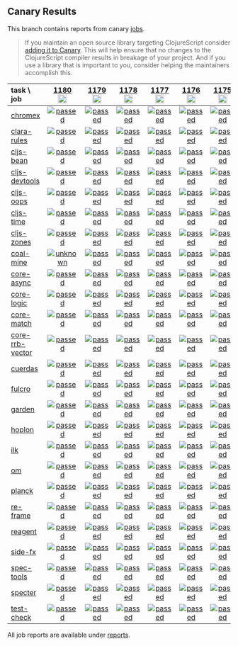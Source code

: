 ## Canary Results

This branch contains reports from canary [jobs](https://github.com/cljs-oss/canary/tree/jobs).

> If you maintain an open source library targeting ClojureScript consider [adding it to Canary](https://github.com/cljs-oss/canary/tree/master#how-to-participate). This will help ensure that no changes to the ClojureScript compiler results in breakage of your project. And if you use a library that is important to you, consider helping the maintainers accomplish this.

[//]: # (begin_overview_table)

| task \ job | <a href="reports/2019/11/17/job-001180-1.10.596-b05c23440" title="job #1180&#xA;&#xA;job -c mfikes -r CLJS-3188&#xA;&#xA;requested by Mike Fikes (@mfikes) on 2019-11-17T23:03:37Z">1180<br/><img width=20 height=20 src="https://avatars1.githubusercontent.com/u/1723464?v=4&s=60"></a> | <a href="reports/2019/11/17/job-001179-1.10.596-1ab36c2a4" title="job #1179&#xA;&#xA;job -c mfikes -r CLJS-2874-2&#xA;&#xA;requested by Mike Fikes (@mfikes) on 2019-11-17T20:30:25Z">1179<br/><img width=20 height=20 src="https://avatars1.githubusercontent.com/u/1723464?v=4&s=60"></a> | <a href="reports/2019/11/17/job-001178-1.10.595-95fdb2f38" title="job #1178&#xA;&#xA;job -c mfikes -r CLJS-3190-2&#xA;&#xA;requested by Mike Fikes (@mfikes) on 2019-11-17T15:03:45Z">1178<br/><img width=20 height=20 src="https://avatars1.githubusercontent.com/u/1723464?v=4&s=60"></a> | <a href="reports/2019/11/17/job-001177-1.10.595-b1f636ead" title="job #1177&#xA;&#xA;job -c mfikes -r CLJS-3190&#xA;&#xA;requested by Mike Fikes (@mfikes) on 2019-11-17T14:30:36Z">1177<br/><img width=20 height=20 src="https://avatars1.githubusercontent.com/u/1723464?v=4&s=60"></a> | <a href="reports/2019/11/17/job-001176-1.10.595-910fbe30" title="job #1176&#xA;&#xA;job&#xA;&#xA;requested by BinaryAge Bot (@babot) on 2019-11-17T07:00:10Z">1176<br/><img width=20 height=20 src="https://avatars0.githubusercontent.com/u/1476765?v=4&s=60"></a> | <a href="reports/2019/11/16/job-001175-1.10.595-910fbe30" title="job #1175&#xA;&#xA;job&#xA;&#xA;requested by BinaryAge Bot (@babot) on 2019-11-16T07:00:08Z">1175<br/><img width=20 height=20 src="https://avatars0.githubusercontent.com/u/1476765?v=4&s=60"></a> | <a href="reports/2019/11/15/job-001174-1.10.595-910fbe30" title="job #1174&#xA;&#xA;job&#xA;&#xA;requested by Mike Fikes (@mfikes) on 2019-11-15T20:41:20Z">1174<br/><img width=20 height=20 src="https://avatars1.githubusercontent.com/u/1723464?v=4&s=60"></a> | <a href="reports/2019/11/15/job-001173-1.10.594-973687b8" title="job #1173&#xA;&#xA;job&#xA;&#xA;requested by BinaryAge Bot (@babot) on 2019-11-15T07:00:10Z">1173<br/><img width=20 height=20 src="https://avatars0.githubusercontent.com/u/1476765?v=4&s=60"></a> | <a href="reports/2019/11/14/job-001172-1.10.592-df183704" title="job #1172&#xA;&#xA;job&#xA;&#xA;requested by BinaryAge Bot (@babot) on 2019-11-14T07:00:10Z">1172<br/><img width=20 height=20 src="https://avatars0.githubusercontent.com/u/1476765?v=4&s=60"></a> | <a href="reports/2019/11/13/job-001171-1.10.592-df183704" title="job #1171&#xA;&#xA;job&#xA;&#xA;requested by BinaryAge Bot (@babot) on 2019-11-13T07:00:09Z">1171<br/><img width=20 height=20 src="https://avatars0.githubusercontent.com/u/1476765?v=4&s=60"></a> |
| :--- | :---: | :---: | :---: | :---: | :---: | :---: | :---: | :---: | :---: | :---: |
| [chromex](https://github.com/binaryage/chromex) | <a href="reports/2019/11/17/job-001180-1.10.596-b05c23440#-chromex"><img title="passed" src="http://box.binaryage.com/s-passed.svg"><a> | <a href="reports/2019/11/17/job-001179-1.10.596-1ab36c2a4#-chromex"><img title="passed" src="http://box.binaryage.com/s-passed.svg"><a> | <a href="reports/2019/11/17/job-001178-1.10.595-95fdb2f38#-chromex"><img title="passed" src="http://box.binaryage.com/s-passed.svg"><a> | <a href="reports/2019/11/17/job-001177-1.10.595-b1f636ead#-chromex"><img title="passed" src="http://box.binaryage.com/s-passed.svg"><a> | <a href="reports/2019/11/17/job-001176-1.10.595-910fbe30#-chromex"><img title="passed" src="http://box.binaryage.com/s-passed.svg"><a> | <a href="reports/2019/11/16/job-001175-1.10.595-910fbe30#-chromex"><img title="passed" src="http://box.binaryage.com/s-passed.svg"><a> | <a href="reports/2019/11/15/job-001174-1.10.595-910fbe30#-chromex"><img title="passed" src="http://box.binaryage.com/s-passed.svg"><a> | <a href="reports/2019/11/15/job-001173-1.10.594-973687b8#-chromex"><img title="passed" src="http://box.binaryage.com/s-passed.svg"><a> | <a href="reports/2019/11/14/job-001172-1.10.592-df183704#-chromex"><img title="passed" src="http://box.binaryage.com/s-passed.svg"><a> | <a href="reports/2019/11/13/job-001171-1.10.592-df183704#-chromex"><img title="passed" src="http://box.binaryage.com/s-passed.svg"><a> |
| [clara-rules](https://github.com/cerner/clara-rules) | <a href="reports/2019/11/17/job-001180-1.10.596-b05c23440#-clara-rules"><img title="passed" src="http://box.binaryage.com/s-passed.svg"><a> | <a href="reports/2019/11/17/job-001179-1.10.596-1ab36c2a4#-clara-rules"><img title="passed" src="http://box.binaryage.com/s-passed.svg"><a> | <a href="reports/2019/11/17/job-001178-1.10.595-95fdb2f38#-clara-rules"><img title="passed" src="http://box.binaryage.com/s-passed.svg"><a> | <a href="reports/2019/11/17/job-001177-1.10.595-b1f636ead#-clara-rules"><img title="passed" src="http://box.binaryage.com/s-passed.svg"><a> | <a href="reports/2019/11/17/job-001176-1.10.595-910fbe30#-clara-rules"><img title="passed" src="http://box.binaryage.com/s-passed.svg"><a> | <a href="reports/2019/11/16/job-001175-1.10.595-910fbe30#-clara-rules"><img title="passed" src="http://box.binaryage.com/s-passed.svg"><a> | <a href="reports/2019/11/15/job-001174-1.10.595-910fbe30#-clara-rules"><img title="passed" src="http://box.binaryage.com/s-passed.svg"><a> | <a href="reports/2019/11/15/job-001173-1.10.594-973687b8#-clara-rules"><img title="passed" src="http://box.binaryage.com/s-passed.svg"><a> | <a href="reports/2019/11/14/job-001172-1.10.592-df183704#-clara-rules"><img title="passed" src="http://box.binaryage.com/s-passed.svg"><a> | <a href="reports/2019/11/13/job-001171-1.10.592-df183704#-clara-rules"><img title="passed" src="http://box.binaryage.com/s-passed.svg"><a> |
| [cljs-bean](https://github.com/mfikes/cljs-bean) | <a href="reports/2019/11/17/job-001180-1.10.596-b05c23440#-cljs-bean"><img title="passed" src="http://box.binaryage.com/s-passed.svg"><a> | <a href="reports/2019/11/17/job-001179-1.10.596-1ab36c2a4#-cljs-bean"><img title="passed" src="http://box.binaryage.com/s-passed.svg"><a> | <a href="reports/2019/11/17/job-001178-1.10.595-95fdb2f38#-cljs-bean"><img title="passed" src="http://box.binaryage.com/s-passed.svg"><a> | <a href="reports/2019/11/17/job-001177-1.10.595-b1f636ead#-cljs-bean"><img title="passed" src="http://box.binaryage.com/s-passed.svg"><a> | <a href="reports/2019/11/17/job-001176-1.10.595-910fbe30#-cljs-bean"><img title="passed" src="http://box.binaryage.com/s-passed.svg"><a> | <a href="reports/2019/11/16/job-001175-1.10.595-910fbe30#-cljs-bean"><img title="passed" src="http://box.binaryage.com/s-passed.svg"><a> | <a href="reports/2019/11/15/job-001174-1.10.595-910fbe30#-cljs-bean"><img title="passed" src="http://box.binaryage.com/s-passed.svg"><a> | <a href="reports/2019/11/15/job-001173-1.10.594-973687b8#-cljs-bean"><img title="passed" src="http://box.binaryage.com/s-passed.svg"><a> | <a href="reports/2019/11/14/job-001172-1.10.592-df183704#-cljs-bean"><img title="passed" src="http://box.binaryage.com/s-passed.svg"><a> | <a href="reports/2019/11/13/job-001171-1.10.592-df183704#-cljs-bean"><img title="failed" src="http://box.binaryage.com/s-failed.svg"><a> |
| [cljs-devtools](https://github.com/binaryage/cljs-devtools) | <a href="reports/2019/11/17/job-001180-1.10.596-b05c23440#-cljs-devtools"><img title="passed" src="http://box.binaryage.com/s-passed.svg"><a> | <a href="reports/2019/11/17/job-001179-1.10.596-1ab36c2a4#-cljs-devtools"><img title="passed" src="http://box.binaryage.com/s-passed.svg"><a> | <a href="reports/2019/11/17/job-001178-1.10.595-95fdb2f38#-cljs-devtools"><img title="passed" src="http://box.binaryage.com/s-passed.svg"><a> | <a href="reports/2019/11/17/job-001177-1.10.595-b1f636ead#-cljs-devtools"><img title="passed" src="http://box.binaryage.com/s-passed.svg"><a> | <a href="reports/2019/11/17/job-001176-1.10.595-910fbe30#-cljs-devtools"><img title="passed" src="http://box.binaryage.com/s-passed.svg"><a> | <a href="reports/2019/11/16/job-001175-1.10.595-910fbe30#-cljs-devtools"><img title="passed" src="http://box.binaryage.com/s-passed.svg"><a> | <a href="reports/2019/11/15/job-001174-1.10.595-910fbe30#-cljs-devtools"><img title="passed" src="http://box.binaryage.com/s-passed.svg"><a> | <a href="reports/2019/11/15/job-001173-1.10.594-973687b8#-cljs-devtools"><img title="passed" src="http://box.binaryage.com/s-passed.svg"><a> | <a href="reports/2019/11/14/job-001172-1.10.592-df183704#-cljs-devtools"><img title="passed" src="http://box.binaryage.com/s-passed.svg"><a> | <a href="reports/2019/11/13/job-001171-1.10.592-df183704#-cljs-devtools"><img title="passed" src="http://box.binaryage.com/s-passed.svg"><a> |
| [cljs-oops](https://github.com/binaryage/cljs-oops) | <a href="reports/2019/11/17/job-001180-1.10.596-b05c23440#-cljs-oops"><img title="passed" src="http://box.binaryage.com/s-passed.svg"><a> | <a href="reports/2019/11/17/job-001179-1.10.596-1ab36c2a4#-cljs-oops"><img title="passed" src="http://box.binaryage.com/s-passed.svg"><a> | <a href="reports/2019/11/17/job-001178-1.10.595-95fdb2f38#-cljs-oops"><img title="passed" src="http://box.binaryage.com/s-passed.svg"><a> | <a href="reports/2019/11/17/job-001177-1.10.595-b1f636ead#-cljs-oops"><img title="passed" src="http://box.binaryage.com/s-passed.svg"><a> | <a href="reports/2019/11/17/job-001176-1.10.595-910fbe30#-cljs-oops"><img title="passed" src="http://box.binaryage.com/s-passed.svg"><a> | <a href="reports/2019/11/16/job-001175-1.10.595-910fbe30#-cljs-oops"><img title="passed" src="http://box.binaryage.com/s-passed.svg"><a> | <a href="reports/2019/11/15/job-001174-1.10.595-910fbe30#-cljs-oops"><img title="passed" src="http://box.binaryage.com/s-passed.svg"><a> | <a href="reports/2019/11/15/job-001173-1.10.594-973687b8#-cljs-oops"><img title="failed" src="http://box.binaryage.com/s-failed.svg"><a> | <a href="reports/2019/11/14/job-001172-1.10.592-df183704#-cljs-oops"><img title="passed" src="http://box.binaryage.com/s-passed.svg"><a> | <a href="reports/2019/11/13/job-001171-1.10.592-df183704#-cljs-oops"><img title="passed" src="http://box.binaryage.com/s-passed.svg"><a> |
| [cljs-time](https://github.com/andrewmcveigh/cljs-time) | <a href="reports/2019/11/17/job-001180-1.10.596-b05c23440#-cljs-time"><img title="passed" src="http://box.binaryage.com/s-passed.svg"><a> | <a href="reports/2019/11/17/job-001179-1.10.596-1ab36c2a4#-cljs-time"><img title="passed" src="http://box.binaryage.com/s-passed.svg"><a> | <a href="reports/2019/11/17/job-001178-1.10.595-95fdb2f38#-cljs-time"><img title="passed" src="http://box.binaryage.com/s-passed.svg"><a> | <a href="reports/2019/11/17/job-001177-1.10.595-b1f636ead#-cljs-time"><img title="passed" src="http://box.binaryage.com/s-passed.svg"><a> | <a href="reports/2019/11/17/job-001176-1.10.595-910fbe30#-cljs-time"><img title="passed" src="http://box.binaryage.com/s-passed.svg"><a> | <a href="reports/2019/11/16/job-001175-1.10.595-910fbe30#-cljs-time"><img title="passed" src="http://box.binaryage.com/s-passed.svg"><a> | <a href="reports/2019/11/15/job-001174-1.10.595-910fbe30#-cljs-time"><img title="passed" src="http://box.binaryage.com/s-passed.svg"><a> | <a href="reports/2019/11/15/job-001173-1.10.594-973687b8#-cljs-time"><img title="passed" src="http://box.binaryage.com/s-passed.svg"><a> | <a href="reports/2019/11/14/job-001172-1.10.592-df183704#-cljs-time"><img title="passed" src="http://box.binaryage.com/s-passed.svg"><a> | <a href="reports/2019/11/13/job-001171-1.10.592-df183704#-cljs-time"><img title="passed" src="http://box.binaryage.com/s-passed.svg"><a> |
| [cljs-zones](https://github.com/binaryage/cljs-zones) | <a href="reports/2019/11/17/job-001180-1.10.596-b05c23440#-cljs-zones"><img title="passed" src="http://box.binaryage.com/s-passed.svg"><a> | <a href="reports/2019/11/17/job-001179-1.10.596-1ab36c2a4#-cljs-zones"><img title="passed" src="http://box.binaryage.com/s-passed.svg"><a> | <a href="reports/2019/11/17/job-001178-1.10.595-95fdb2f38#-cljs-zones"><img title="passed" src="http://box.binaryage.com/s-passed.svg"><a> | <a href="reports/2019/11/17/job-001177-1.10.595-b1f636ead#-cljs-zones"><img title="passed" src="http://box.binaryage.com/s-passed.svg"><a> | <a href="reports/2019/11/17/job-001176-1.10.595-910fbe30#-cljs-zones"><img title="passed" src="http://box.binaryage.com/s-passed.svg"><a> | <a href="reports/2019/11/16/job-001175-1.10.595-910fbe30#-cljs-zones"><img title="passed" src="http://box.binaryage.com/s-passed.svg"><a> | <a href="reports/2019/11/15/job-001174-1.10.595-910fbe30#-cljs-zones"><img title="passed" src="http://box.binaryage.com/s-passed.svg"><a> | <a href="reports/2019/11/15/job-001173-1.10.594-973687b8#-cljs-zones"><img title="passed" src="http://box.binaryage.com/s-passed.svg"><a> | <a href="reports/2019/11/14/job-001172-1.10.592-df183704#-cljs-zones"><img title="passed" src="http://box.binaryage.com/s-passed.svg"><a> | <a href="reports/2019/11/13/job-001171-1.10.592-df183704#-cljs-zones"><img title="passed" src="http://box.binaryage.com/s-passed.svg"><a> |
| [coal-mine](https://github.com/mfikes/coal-mine) | <a href="reports/2019/11/17/job-001180-1.10.596-b05c23440#-coal-mine"><img title="unknown" src="http://box.binaryage.com/s-unknown.svg"><a> | <a href="reports/2019/11/17/job-001179-1.10.596-1ab36c2a4#-coal-mine"><img title="passed" src="http://box.binaryage.com/s-passed.svg"><a> | <a href="reports/2019/11/17/job-001178-1.10.595-95fdb2f38#-coal-mine"><img title="passed" src="http://box.binaryage.com/s-passed.svg"><a> | <a href="reports/2019/11/17/job-001177-1.10.595-b1f636ead#-coal-mine"><img title="passed" src="http://box.binaryage.com/s-passed.svg"><a> | <a href="reports/2019/11/17/job-001176-1.10.595-910fbe30#-coal-mine"><img title="passed" src="http://box.binaryage.com/s-passed.svg"><a> | <a href="reports/2019/11/16/job-001175-1.10.595-910fbe30#-coal-mine"><img title="passed" src="http://box.binaryage.com/s-passed.svg"><a> | <a href="reports/2019/11/15/job-001174-1.10.595-910fbe30#-coal-mine"><img title="passed" src="http://box.binaryage.com/s-passed.svg"><a> | <a href="reports/2019/11/15/job-001173-1.10.594-973687b8#-coal-mine"><img title="passed" src="http://box.binaryage.com/s-passed.svg"><a> | <a href="reports/2019/11/14/job-001172-1.10.592-df183704#-coal-mine"><img title="passed" src="http://box.binaryage.com/s-passed.svg"><a> | <a href="reports/2019/11/13/job-001171-1.10.592-df183704#-coal-mine"><img title="passed" src="http://box.binaryage.com/s-passed.svg"><a> |
| [core-async](https://github.com/clojure/core.async) | <a href="reports/2019/11/17/job-001180-1.10.596-b05c23440#-core-async"><img title="passed" src="http://box.binaryage.com/s-passed.svg"><a> | <a href="reports/2019/11/17/job-001179-1.10.596-1ab36c2a4#-core-async"><img title="passed" src="http://box.binaryage.com/s-passed.svg"><a> | <a href="reports/2019/11/17/job-001178-1.10.595-95fdb2f38#-core-async"><img title="passed" src="http://box.binaryage.com/s-passed.svg"><a> | <a href="reports/2019/11/17/job-001177-1.10.595-b1f636ead#-core-async"><img title="passed" src="http://box.binaryage.com/s-passed.svg"><a> | <a href="reports/2019/11/17/job-001176-1.10.595-910fbe30#-core-async"><img title="passed" src="http://box.binaryage.com/s-passed.svg"><a> | <a href="reports/2019/11/16/job-001175-1.10.595-910fbe30#-core-async"><img title="passed" src="http://box.binaryage.com/s-passed.svg"><a> | <a href="reports/2019/11/15/job-001174-1.10.595-910fbe30#-core-async"><img title="passed" src="http://box.binaryage.com/s-passed.svg"><a> | <a href="reports/2019/11/15/job-001173-1.10.594-973687b8#-core-async"><img title="passed" src="http://box.binaryage.com/s-passed.svg"><a> | <a href="reports/2019/11/14/job-001172-1.10.592-df183704#-core-async"><img title="passed" src="http://box.binaryage.com/s-passed.svg"><a> | <a href="reports/2019/11/13/job-001171-1.10.592-df183704#-core-async"><img title="passed" src="http://box.binaryage.com/s-passed.svg"><a> |
| [core-logic](https://github.com/clojure/core.logic) | <a href="reports/2019/11/17/job-001180-1.10.596-b05c23440#-core-logic"><img title="passed" src="http://box.binaryage.com/s-passed.svg"><a> | <a href="reports/2019/11/17/job-001179-1.10.596-1ab36c2a4#-core-logic"><img title="passed" src="http://box.binaryage.com/s-passed.svg"><a> | <a href="reports/2019/11/17/job-001178-1.10.595-95fdb2f38#-core-logic"><img title="passed" src="http://box.binaryage.com/s-passed.svg"><a> | <a href="reports/2019/11/17/job-001177-1.10.595-b1f636ead#-core-logic"><img title="passed" src="http://box.binaryage.com/s-passed.svg"><a> | <a href="reports/2019/11/17/job-001176-1.10.595-910fbe30#-core-logic"><img title="passed" src="http://box.binaryage.com/s-passed.svg"><a> | <a href="reports/2019/11/16/job-001175-1.10.595-910fbe30#-core-logic"><img title="passed" src="http://box.binaryage.com/s-passed.svg"><a> | <a href="reports/2019/11/15/job-001174-1.10.595-910fbe30#-core-logic"><img title="passed" src="http://box.binaryage.com/s-passed.svg"><a> | <a href="reports/2019/11/15/job-001173-1.10.594-973687b8#-core-logic"><img title="passed" src="http://box.binaryage.com/s-passed.svg"><a> | <a href="reports/2019/11/14/job-001172-1.10.592-df183704#-core-logic"><img title="passed" src="http://box.binaryage.com/s-passed.svg"><a> | <a href="reports/2019/11/13/job-001171-1.10.592-df183704#-core-logic"><img title="passed" src="http://box.binaryage.com/s-passed.svg"><a> |
| [core-match](https://github.com/clojure/core.match) | <a href="reports/2019/11/17/job-001180-1.10.596-b05c23440#-core-match"><img title="passed" src="http://box.binaryage.com/s-passed.svg"><a> | <a href="reports/2019/11/17/job-001179-1.10.596-1ab36c2a4#-core-match"><img title="passed" src="http://box.binaryage.com/s-passed.svg"><a> | <a href="reports/2019/11/17/job-001178-1.10.595-95fdb2f38#-core-match"><img title="passed" src="http://box.binaryage.com/s-passed.svg"><a> | <a href="reports/2019/11/17/job-001177-1.10.595-b1f636ead#-core-match"><img title="passed" src="http://box.binaryage.com/s-passed.svg"><a> | <a href="reports/2019/11/17/job-001176-1.10.595-910fbe30#-core-match"><img title="passed" src="http://box.binaryage.com/s-passed.svg"><a> | <a href="reports/2019/11/16/job-001175-1.10.595-910fbe30#-core-match"><img title="passed" src="http://box.binaryage.com/s-passed.svg"><a> | <a href="reports/2019/11/15/job-001174-1.10.595-910fbe30#-core-match"><img title="passed" src="http://box.binaryage.com/s-passed.svg"><a> | <a href="reports/2019/11/15/job-001173-1.10.594-973687b8#-core-match"><img title="passed" src="http://box.binaryage.com/s-passed.svg"><a> | <a href="reports/2019/11/14/job-001172-1.10.592-df183704#-core-match"><img title="passed" src="http://box.binaryage.com/s-passed.svg"><a> | <a href="reports/2019/11/13/job-001171-1.10.592-df183704#-core-match"><img title="passed" src="http://box.binaryage.com/s-passed.svg"><a> |
| [core-rrb-vector](https://github.com/clojure/core.rrb-vector) | <a href="reports/2019/11/17/job-001180-1.10.596-b05c23440#-core-rrb-vector"><img title="passed" src="http://box.binaryage.com/s-passed.svg"><a> | <a href="reports/2019/11/17/job-001179-1.10.596-1ab36c2a4#-core-rrb-vector"><img title="passed" src="http://box.binaryage.com/s-passed.svg"><a> | <a href="reports/2019/11/17/job-001178-1.10.595-95fdb2f38#-core-rrb-vector"><img title="passed" src="http://box.binaryage.com/s-passed.svg"><a> | <a href="reports/2019/11/17/job-001177-1.10.595-b1f636ead#-core-rrb-vector"><img title="passed" src="http://box.binaryage.com/s-passed.svg"><a> | <a href="reports/2019/11/17/job-001176-1.10.595-910fbe30#-core-rrb-vector"><img title="passed" src="http://box.binaryage.com/s-passed.svg"><a> | <a href="reports/2019/11/16/job-001175-1.10.595-910fbe30#-core-rrb-vector"><img title="passed" src="http://box.binaryage.com/s-passed.svg"><a> | <a href="reports/2019/11/15/job-001174-1.10.595-910fbe30#-core-rrb-vector"><img title="passed" src="http://box.binaryage.com/s-passed.svg"><a> | <a href="reports/2019/11/15/job-001173-1.10.594-973687b8#-core-rrb-vector"><img title="passed" src="http://box.binaryage.com/s-passed.svg"><a> | <a href="reports/2019/11/14/job-001172-1.10.592-df183704#-core-rrb-vector"><img title="passed" src="http://box.binaryage.com/s-passed.svg"><a> | <a href="reports/2019/11/13/job-001171-1.10.592-df183704#-core-rrb-vector"><img title="passed" src="http://box.binaryage.com/s-passed.svg"><a> |
| [cuerdas](https://github.com/funcool/cuerdas) | <a href="reports/2019/11/17/job-001180-1.10.596-b05c23440#-cuerdas"><img title="passed" src="http://box.binaryage.com/s-passed.svg"><a> | <a href="reports/2019/11/17/job-001179-1.10.596-1ab36c2a4#-cuerdas"><img title="passed" src="http://box.binaryage.com/s-passed.svg"><a> | <a href="reports/2019/11/17/job-001178-1.10.595-95fdb2f38#-cuerdas"><img title="passed" src="http://box.binaryage.com/s-passed.svg"><a> | <a href="reports/2019/11/17/job-001177-1.10.595-b1f636ead#-cuerdas"><img title="passed" src="http://box.binaryage.com/s-passed.svg"><a> | <a href="reports/2019/11/17/job-001176-1.10.595-910fbe30#-cuerdas"><img title="passed" src="http://box.binaryage.com/s-passed.svg"><a> | <a href="reports/2019/11/16/job-001175-1.10.595-910fbe30#-cuerdas"><img title="passed" src="http://box.binaryage.com/s-passed.svg"><a> | <a href="reports/2019/11/15/job-001174-1.10.595-910fbe30#-cuerdas"><img title="passed" src="http://box.binaryage.com/s-passed.svg"><a> | <a href="reports/2019/11/15/job-001173-1.10.594-973687b8#-cuerdas"><img title="passed" src="http://box.binaryage.com/s-passed.svg"><a> | <a href="reports/2019/11/14/job-001172-1.10.592-df183704#-cuerdas"><img title="passed" src="http://box.binaryage.com/s-passed.svg"><a> | <a href="reports/2019/11/13/job-001171-1.10.592-df183704#-cuerdas"><img title="passed" src="http://box.binaryage.com/s-passed.svg"><a> |
| [fulcro](https://github.com/fulcrologic/fulcro) | <a href="reports/2019/11/17/job-001180-1.10.596-b05c23440#-fulcro"><img title="passed" src="http://box.binaryage.com/s-passed.svg"><a> | <a href="reports/2019/11/17/job-001179-1.10.596-1ab36c2a4#-fulcro"><img title="passed" src="http://box.binaryage.com/s-passed.svg"><a> | <a href="reports/2019/11/17/job-001178-1.10.595-95fdb2f38#-fulcro"><img title="passed" src="http://box.binaryage.com/s-passed.svg"><a> | <a href="reports/2019/11/17/job-001177-1.10.595-b1f636ead#-fulcro"><img title="passed" src="http://box.binaryage.com/s-passed.svg"><a> | <a href="reports/2019/11/17/job-001176-1.10.595-910fbe30#-fulcro"><img title="passed" src="http://box.binaryage.com/s-passed.svg"><a> | <a href="reports/2019/11/16/job-001175-1.10.595-910fbe30#-fulcro"><img title="passed" src="http://box.binaryage.com/s-passed.svg"><a> | <a href="reports/2019/11/15/job-001174-1.10.595-910fbe30#-fulcro"><img title="passed" src="http://box.binaryage.com/s-passed.svg"><a> | <a href="reports/2019/11/15/job-001173-1.10.594-973687b8#-fulcro"><img title="passed" src="http://box.binaryage.com/s-passed.svg"><a> | <a href="reports/2019/11/14/job-001172-1.10.592-df183704#-fulcro"><img title="passed" src="http://box.binaryage.com/s-passed.svg"><a> | <a href="reports/2019/11/13/job-001171-1.10.592-df183704#-fulcro"><img title="passed" src="http://box.binaryage.com/s-passed.svg"><a> |
| [garden](https://github.com/noprompt/garden) | <a href="reports/2019/11/17/job-001180-1.10.596-b05c23440#-garden"><img title="passed" src="http://box.binaryage.com/s-passed.svg"><a> | <a href="reports/2019/11/17/job-001179-1.10.596-1ab36c2a4#-garden"><img title="passed" src="http://box.binaryage.com/s-passed.svg"><a> | <a href="reports/2019/11/17/job-001178-1.10.595-95fdb2f38#-garden"><img title="passed" src="http://box.binaryage.com/s-passed.svg"><a> | <a href="reports/2019/11/17/job-001177-1.10.595-b1f636ead#-garden"><img title="passed" src="http://box.binaryage.com/s-passed.svg"><a> | <a href="reports/2019/11/17/job-001176-1.10.595-910fbe30#-garden"><img title="passed" src="http://box.binaryage.com/s-passed.svg"><a> | <a href="reports/2019/11/16/job-001175-1.10.595-910fbe30#-garden"><img title="passed" src="http://box.binaryage.com/s-passed.svg"><a> | <a href="reports/2019/11/15/job-001174-1.10.595-910fbe30#-garden"><img title="passed" src="http://box.binaryage.com/s-passed.svg"><a> | <a href="reports/2019/11/15/job-001173-1.10.594-973687b8#-garden"><img title="passed" src="http://box.binaryage.com/s-passed.svg"><a> | <a href="reports/2019/11/14/job-001172-1.10.592-df183704#-garden"><img title="passed" src="http://box.binaryage.com/s-passed.svg"><a> | <a href="reports/2019/11/13/job-001171-1.10.592-df183704#-garden"><img title="passed" src="http://box.binaryage.com/s-passed.svg"><a> |
| [hoplon](https://github.com/hoplon/hoplon) | <a href="reports/2019/11/17/job-001180-1.10.596-b05c23440#-hoplon"><img title="passed" src="http://box.binaryage.com/s-passed.svg"><a> | <a href="reports/2019/11/17/job-001179-1.10.596-1ab36c2a4#-hoplon"><img title="passed" src="http://box.binaryage.com/s-passed.svg"><a> | <a href="reports/2019/11/17/job-001178-1.10.595-95fdb2f38#-hoplon"><img title="passed" src="http://box.binaryage.com/s-passed.svg"><a> | <a href="reports/2019/11/17/job-001177-1.10.595-b1f636ead#-hoplon"><img title="passed" src="http://box.binaryage.com/s-passed.svg"><a> | <a href="reports/2019/11/17/job-001176-1.10.595-910fbe30#-hoplon"><img title="passed" src="http://box.binaryage.com/s-passed.svg"><a> | <a href="reports/2019/11/16/job-001175-1.10.595-910fbe30#-hoplon"><img title="passed" src="http://box.binaryage.com/s-passed.svg"><a> | <a href="reports/2019/11/15/job-001174-1.10.595-910fbe30#-hoplon"><img title="passed" src="http://box.binaryage.com/s-passed.svg"><a> | <a href="reports/2019/11/15/job-001173-1.10.594-973687b8#-hoplon"><img title="passed" src="http://box.binaryage.com/s-passed.svg"><a> | <a href="reports/2019/11/14/job-001172-1.10.592-df183704#-hoplon"><img title="passed" src="http://box.binaryage.com/s-passed.svg"><a> | <a href="reports/2019/11/13/job-001171-1.10.592-df183704#-hoplon"><img title="passed" src="http://box.binaryage.com/s-passed.svg"><a> |
| [ilk](https://github.com/mfikes/ilk) | <a href="reports/2019/11/17/job-001180-1.10.596-b05c23440#-ilk"><img title="passed" src="http://box.binaryage.com/s-passed.svg"><a> | <a href="reports/2019/11/17/job-001179-1.10.596-1ab36c2a4#-ilk"><img title="passed" src="http://box.binaryage.com/s-passed.svg"><a> | <a href="reports/2019/11/17/job-001178-1.10.595-95fdb2f38#-ilk"><img title="passed" src="http://box.binaryage.com/s-passed.svg"><a> | <a href="reports/2019/11/17/job-001177-1.10.595-b1f636ead#-ilk"><img title="passed" src="http://box.binaryage.com/s-passed.svg"><a> | <a href="reports/2019/11/17/job-001176-1.10.595-910fbe30#-ilk"><img title="passed" src="http://box.binaryage.com/s-passed.svg"><a> | <a href="reports/2019/11/16/job-001175-1.10.595-910fbe30#-ilk"><img title="passed" src="http://box.binaryage.com/s-passed.svg"><a> | <a href="reports/2019/11/15/job-001174-1.10.595-910fbe30#-ilk"><img title="passed" src="http://box.binaryage.com/s-passed.svg"><a> | <a href="reports/2019/11/15/job-001173-1.10.594-973687b8#-ilk"><img title="passed" src="http://box.binaryage.com/s-passed.svg"><a> | <a href="reports/2019/11/14/job-001172-1.10.592-df183704#-ilk"><img title="passed" src="http://box.binaryage.com/s-passed.svg"><a> | <a href="reports/2019/11/13/job-001171-1.10.592-df183704#-ilk"><img title="passed" src="http://box.binaryage.com/s-passed.svg"><a> |
| [om](https://github.com/omcljs/om) | <a href="reports/2019/11/17/job-001180-1.10.596-b05c23440#-om"><img title="passed" src="http://box.binaryage.com/s-passed.svg"><a> | <a href="reports/2019/11/17/job-001179-1.10.596-1ab36c2a4#-om"><img title="passed" src="http://box.binaryage.com/s-passed.svg"><a> | <a href="reports/2019/11/17/job-001178-1.10.595-95fdb2f38#-om"><img title="passed" src="http://box.binaryage.com/s-passed.svg"><a> | <a href="reports/2019/11/17/job-001177-1.10.595-b1f636ead#-om"><img title="passed" src="http://box.binaryage.com/s-passed.svg"><a> | <a href="reports/2019/11/17/job-001176-1.10.595-910fbe30#-om"><img title="passed" src="http://box.binaryage.com/s-passed.svg"><a> | <a href="reports/2019/11/16/job-001175-1.10.595-910fbe30#-om"><img title="passed" src="http://box.binaryage.com/s-passed.svg"><a> | <a href="reports/2019/11/15/job-001174-1.10.595-910fbe30#-om"><img title="passed" src="http://box.binaryage.com/s-passed.svg"><a> | <a href="reports/2019/11/15/job-001173-1.10.594-973687b8#-om"><img title="passed" src="http://box.binaryage.com/s-passed.svg"><a> | <a href="reports/2019/11/14/job-001172-1.10.592-df183704#-om"><img title="passed" src="http://box.binaryage.com/s-passed.svg"><a> | <a href="reports/2019/11/13/job-001171-1.10.592-df183704#-om"><img title="passed" src="http://box.binaryage.com/s-passed.svg"><a> |
| [planck](https://github.com/planck-repl/planck) | <a href="reports/2019/11/17/job-001180-1.10.596-b05c23440#-planck"><img title="passed" src="http://box.binaryage.com/s-passed.svg"><a> | <a href="reports/2019/11/17/job-001179-1.10.596-1ab36c2a4#-planck"><img title="passed" src="http://box.binaryage.com/s-passed.svg"><a> | <a href="reports/2019/11/17/job-001178-1.10.595-95fdb2f38#-planck"><img title="passed" src="http://box.binaryage.com/s-passed.svg"><a> | <a href="reports/2019/11/17/job-001177-1.10.595-b1f636ead#-planck"><img title="passed" src="http://box.binaryage.com/s-passed.svg"><a> | <a href="reports/2019/11/17/job-001176-1.10.595-910fbe30#-planck"><img title="passed" src="http://box.binaryage.com/s-passed.svg"><a> | <a href="reports/2019/11/16/job-001175-1.10.595-910fbe30#-planck"><img title="passed" src="http://box.binaryage.com/s-passed.svg"><a> | <a href="reports/2019/11/15/job-001174-1.10.595-910fbe30#-planck"><img title="passed" src="http://box.binaryage.com/s-passed.svg"><a> | <a href="reports/2019/11/15/job-001173-1.10.594-973687b8#-planck"><img title="failed" src="http://box.binaryage.com/s-failed.svg"><a> | <a href="reports/2019/11/14/job-001172-1.10.592-df183704#-planck"><img title="passed" src="http://box.binaryage.com/s-passed.svg"><a> | <a href="reports/2019/11/13/job-001171-1.10.592-df183704#-planck"><img title="passed" src="http://box.binaryage.com/s-passed.svg"><a> |
| [re-frame](https://github.com/Day8/re-frame) | <a href="reports/2019/11/17/job-001180-1.10.596-b05c23440#-re-frame"><img title="passed" src="http://box.binaryage.com/s-passed.svg"><a> | <a href="reports/2019/11/17/job-001179-1.10.596-1ab36c2a4#-re-frame"><img title="passed" src="http://box.binaryage.com/s-passed.svg"><a> | <a href="reports/2019/11/17/job-001178-1.10.595-95fdb2f38#-re-frame"><img title="passed" src="http://box.binaryage.com/s-passed.svg"><a> | <a href="reports/2019/11/17/job-001177-1.10.595-b1f636ead#-re-frame"><img title="passed" src="http://box.binaryage.com/s-passed.svg"><a> | <a href="reports/2019/11/17/job-001176-1.10.595-910fbe30#-re-frame"><img title="passed" src="http://box.binaryage.com/s-passed.svg"><a> | <a href="reports/2019/11/16/job-001175-1.10.595-910fbe30#-re-frame"><img title="passed" src="http://box.binaryage.com/s-passed.svg"><a> | <a href="reports/2019/11/15/job-001174-1.10.595-910fbe30#-re-frame"><img title="passed" src="http://box.binaryage.com/s-passed.svg"><a> | <a href="reports/2019/11/15/job-001173-1.10.594-973687b8#-re-frame"><img title="passed" src="http://box.binaryage.com/s-passed.svg"><a> | <a href="reports/2019/11/14/job-001172-1.10.592-df183704#-re-frame"><img title="passed" src="http://box.binaryage.com/s-passed.svg"><a> | <a href="reports/2019/11/13/job-001171-1.10.592-df183704#-re-frame"><img title="passed" src="http://box.binaryage.com/s-passed.svg"><a> |
| [reagent](https://github.com/reagent-project/reagent) | <a href="reports/2019/11/17/job-001180-1.10.596-b05c23440#-reagent"><img title="passed" src="http://box.binaryage.com/s-passed.svg"><a> | <a href="reports/2019/11/17/job-001179-1.10.596-1ab36c2a4#-reagent"><img title="passed" src="http://box.binaryage.com/s-passed.svg"><a> | <a href="reports/2019/11/17/job-001178-1.10.595-95fdb2f38#-reagent"><img title="passed" src="http://box.binaryage.com/s-passed.svg"><a> | <a href="reports/2019/11/17/job-001177-1.10.595-b1f636ead#-reagent"><img title="passed" src="http://box.binaryage.com/s-passed.svg"><a> | <a href="reports/2019/11/17/job-001176-1.10.595-910fbe30#-reagent"><img title="passed" src="http://box.binaryage.com/s-passed.svg"><a> | <a href="reports/2019/11/16/job-001175-1.10.595-910fbe30#-reagent"><img title="passed" src="http://box.binaryage.com/s-passed.svg"><a> | <a href="reports/2019/11/15/job-001174-1.10.595-910fbe30#-reagent"><img title="passed" src="http://box.binaryage.com/s-passed.svg"><a> | <a href="reports/2019/11/15/job-001173-1.10.594-973687b8#-reagent"><img title="passed" src="http://box.binaryage.com/s-passed.svg"><a> | <a href="reports/2019/11/14/job-001172-1.10.592-df183704#-reagent"><img title="passed" src="http://box.binaryage.com/s-passed.svg"><a> | <a href="reports/2019/11/13/job-001171-1.10.592-df183704#-reagent"><img title="passed" src="http://box.binaryage.com/s-passed.svg"><a> |
| [side-fx](https://github.com/cljsrn/side-fx) | <a href="reports/2019/11/17/job-001180-1.10.596-b05c23440#-side-fx"><img title="passed" src="http://box.binaryage.com/s-passed.svg"><a> | <a href="reports/2019/11/17/job-001179-1.10.596-1ab36c2a4#-side-fx"><img title="passed" src="http://box.binaryage.com/s-passed.svg"><a> | <a href="reports/2019/11/17/job-001178-1.10.595-95fdb2f38#-side-fx"><img title="passed" src="http://box.binaryage.com/s-passed.svg"><a> | <a href="reports/2019/11/17/job-001177-1.10.595-b1f636ead#-side-fx"><img title="passed" src="http://box.binaryage.com/s-passed.svg"><a> | <a href="reports/2019/11/17/job-001176-1.10.595-910fbe30#-side-fx"><img title="passed" src="http://box.binaryage.com/s-passed.svg"><a> | <a href="reports/2019/11/16/job-001175-1.10.595-910fbe30#-side-fx"><img title="passed" src="http://box.binaryage.com/s-passed.svg"><a> | <a href="reports/2019/11/15/job-001174-1.10.595-910fbe30#-side-fx"><img title="passed" src="http://box.binaryage.com/s-passed.svg"><a> | <a href="reports/2019/11/15/job-001173-1.10.594-973687b8#-side-fx"><img title="passed" src="http://box.binaryage.com/s-passed.svg"><a> | <a href="reports/2019/11/14/job-001172-1.10.592-df183704#-side-fx"><img title="passed" src="http://box.binaryage.com/s-passed.svg"><a> | <a href="reports/2019/11/13/job-001171-1.10.592-df183704#-side-fx"><img title="passed" src="http://box.binaryage.com/s-passed.svg"><a> |
| [spec-tools](https://github.com/metosin/spec-tools) | <a href="reports/2019/11/17/job-001180-1.10.596-b05c23440#-spec-tools"><img title="passed" src="http://box.binaryage.com/s-passed.svg"><a> | <a href="reports/2019/11/17/job-001179-1.10.596-1ab36c2a4#-spec-tools"><img title="passed" src="http://box.binaryage.com/s-passed.svg"><a> | <a href="reports/2019/11/17/job-001178-1.10.595-95fdb2f38#-spec-tools"><img title="passed" src="http://box.binaryage.com/s-passed.svg"><a> | <a href="reports/2019/11/17/job-001177-1.10.595-b1f636ead#-spec-tools"><img title="passed" src="http://box.binaryage.com/s-passed.svg"><a> | <a href="reports/2019/11/17/job-001176-1.10.595-910fbe30#-spec-tools"><img title="passed" src="http://box.binaryage.com/s-passed.svg"><a> | <a href="reports/2019/11/16/job-001175-1.10.595-910fbe30#-spec-tools"><img title="passed" src="http://box.binaryage.com/s-passed.svg"><a> | <a href="reports/2019/11/15/job-001174-1.10.595-910fbe30#-spec-tools"><img title="passed" src="http://box.binaryage.com/s-passed.svg"><a> | <a href="reports/2019/11/15/job-001173-1.10.594-973687b8#-spec-tools"><img title="passed" src="http://box.binaryage.com/s-passed.svg"><a> | <a href="reports/2019/11/14/job-001172-1.10.592-df183704#-spec-tools"><img title="passed" src="http://box.binaryage.com/s-passed.svg"><a> | <a href="reports/2019/11/13/job-001171-1.10.592-df183704#-spec-tools"><img title="passed" src="http://box.binaryage.com/s-passed.svg"><a> |
| [specter](https://github.com/nathanmarz/specter) | <a href="reports/2019/11/17/job-001180-1.10.596-b05c23440#-specter"><img title="passed" src="http://box.binaryage.com/s-passed.svg"><a> | <a href="reports/2019/11/17/job-001179-1.10.596-1ab36c2a4#-specter"><img title="passed" src="http://box.binaryage.com/s-passed.svg"><a> | <a href="reports/2019/11/17/job-001178-1.10.595-95fdb2f38#-specter"><img title="passed" src="http://box.binaryage.com/s-passed.svg"><a> | <a href="reports/2019/11/17/job-001177-1.10.595-b1f636ead#-specter"><img title="passed" src="http://box.binaryage.com/s-passed.svg"><a> | <a href="reports/2019/11/17/job-001176-1.10.595-910fbe30#-specter"><img title="passed" src="http://box.binaryage.com/s-passed.svg"><a> | <a href="reports/2019/11/16/job-001175-1.10.595-910fbe30#-specter"><img title="passed" src="http://box.binaryage.com/s-passed.svg"><a> | <a href="reports/2019/11/15/job-001174-1.10.595-910fbe30#-specter"><img title="passed" src="http://box.binaryage.com/s-passed.svg"><a> | <a href="reports/2019/11/15/job-001173-1.10.594-973687b8#-specter"><img title="passed" src="http://box.binaryage.com/s-passed.svg"><a> | <a href="reports/2019/11/14/job-001172-1.10.592-df183704#-specter"><img title="passed" src="http://box.binaryage.com/s-passed.svg"><a> | <a href="reports/2019/11/13/job-001171-1.10.592-df183704#-specter"><img title="passed" src="http://box.binaryage.com/s-passed.svg"><a> |
| [test-check](https://github.com/clojure/test.check) | <a href="reports/2019/11/17/job-001180-1.10.596-b05c23440#-test-check"><img title="passed" src="http://box.binaryage.com/s-passed.svg"><a> | <a href="reports/2019/11/17/job-001179-1.10.596-1ab36c2a4#-test-check"><img title="passed" src="http://box.binaryage.com/s-passed.svg"><a> | <a href="reports/2019/11/17/job-001178-1.10.595-95fdb2f38#-test-check"><img title="passed" src="http://box.binaryage.com/s-passed.svg"><a> | <a href="reports/2019/11/17/job-001177-1.10.595-b1f636ead#-test-check"><img title="passed" src="http://box.binaryage.com/s-passed.svg"><a> | <a href="reports/2019/11/17/job-001176-1.10.595-910fbe30#-test-check"><img title="passed" src="http://box.binaryage.com/s-passed.svg"><a> | <a href="reports/2019/11/16/job-001175-1.10.595-910fbe30#-test-check"><img title="passed" src="http://box.binaryage.com/s-passed.svg"><a> | <a href="reports/2019/11/15/job-001174-1.10.595-910fbe30#-test-check"><img title="passed" src="http://box.binaryage.com/s-passed.svg"><a> | <a href="reports/2019/11/15/job-001173-1.10.594-973687b8#-test-check"><img title="passed" src="http://box.binaryage.com/s-passed.svg"><a> | <a href="reports/2019/11/14/job-001172-1.10.592-df183704#-test-check"><img title="passed" src="http://box.binaryage.com/s-passed.svg"><a> | <a href="reports/2019/11/13/job-001171-1.10.592-df183704#-test-check"><img title="passed" src="http://box.binaryage.com/s-passed.svg"><a> |

[//]: # (end_overview_table)

All job reports are available under [reports](reports).
